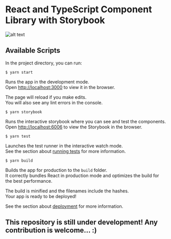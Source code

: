 # React and TypeScript Component Library with Storybook
![alt text](https://raw.githubusercontent.com/ilievZlatko/zee-lib/master/src/assets/images/lib-screenshot.png)

## Available Scripts

In the project directory, you can run:

```console
$ yarn start
```

Runs the app in the development mode.<br />
Open [http://localhost:3000](http://localhost:3000) to view it in the browser.

The page will reload if you make edits.<br />
You will also see any lint errors in the console.

```console
$ yarn storybook
```

Runs the interactive storybook where you can see and test the components.<br />
Open [http://localhost:6006](http://localhost:6006) to view the Storybook in the browser.

```console
$ yarn test
```

Launches the test runner in the interactive watch mode.<br />
See the section about [running tests](https://facebook.github.io/create-react-app/docs/running-tests) for more information.

```console
$ yarn build
```

Builds the app for production to the `build` folder.<br />
It correctly bundles React in production mode and optimizes the build for the best performance.

The build is minified and the filenames include the hashes.<br />
Your app is ready to be deployed!

See the section about [deployment](https://facebook.github.io/create-react-app/docs/deployment) for more information.

## This repository is still under development! Any contribution is welcome... :)


